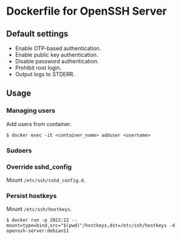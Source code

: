 # Dockerfile for OpenSSH Server

## Default settings

* Enable OTP-based authentication.
* Enable public key authentication.
* Disable password authentication.
* Prohibit root login.
* Output logs to STDERR.

## Usage

### Managing users

Add users from container.

```
$ docker exec -it <container_name> adduser <username>
```

### Sudoers


### Override sshd_config

Mount `/etc/ssh/sshd_config.d`.


### Persist hostkeys

Mount `/etc/ssh/hostkeys`.

```
$ docker run -p 2022:22 --mount=type=bind,src="$(pwd)"/hostkeys,dst=/etc/ssh/hostkeys -d openssh-server:debian11
```

